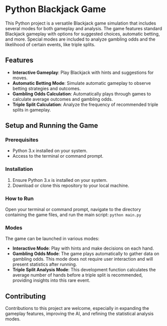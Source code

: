 # Python Blackjack Game

This Python project is a versatile Blackjack game simulation that includes several modes for both gameplay and analysis. The game features standard Blackjack gameplay with options for suggested choices, automatic betting, and more. Special modes are included to analyze gambling odds and the likelihood of certain events, like triple splits.

## Features

- **Interactive Gameplay**: Play Blackjack with hints and suggestions for moves.
- **Automatic Betting Mode**: Simulate automatic gameplay to observe betting strategies and outcomes.
- **Gambling Odds Calculation**: Automatically plays through games to calculate average outcomes and gambling odds.
- **Triple Split Calculation**: Analyze the frequency of recommended triple splits in gameplay.

## Setup and Running the Game

### Prerequisites

- Python 3.x installed on your system.
- Access to the terminal or command prompt.

### Installation

1. Ensure Python 3.x is installed on your system.
2. Download or clone this repository to your local machine.

### How to Run

Open your terminal or command prompt, navigate to the directory containing the game files, and run the main script:
`python main.py`

### Modes

The game can be launched in various modes:

- **Interactive Mode**: Play with hints and make decisions on each hand.
- **Gambling Odds Mode**: The game plays automatically to gather data on gambling odds. This mode does not require user interaction and will present statistics after running.
- **Triple Split Analysis Mode**: This development function calculates the average number of hands before a triple split is recommended, providing insights into this rare event.

## Contributing

Contributions to this project are welcome, especially in expanding the gameplay features, improving the AI, and refining the statistical analysis modes.
